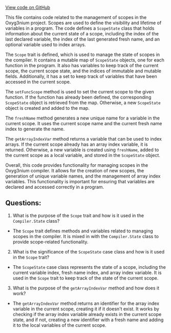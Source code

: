 [View code on GitHub](https://github.com/oxyg3nium/oxyg3nium/ralph/src/main/scala/org/oxyg3nium/ralph/Scope.scala)

This file contains code related to the management of scopes in the Oxyg3nium project. Scopes are used to define the visibility and lifetime of variables in a program. The code defines a `ScopeState` class that holds information about the current state of a scope, including the index of the last declared variable, the index of the last generated fresh name, and an optional variable used to index arrays.

The `Scope` trait is defined, which is used to manage the state of scopes in the compiler. It contains a mutable map of `ScopeState` objects, one for each function in the program. It also has variables to keep track of the current scope, the current scope state, and the indices of immutable and mutable fields. Additionally, it has a set to keep track of variables that have been accessed in the current scope.

The `setFuncScope` method is used to set the current scope to the given function. If the function has already been defined, the corresponding `ScopeState` object is retrieved from the map. Otherwise, a new `ScopeState` object is created and added to the map.

The `freshName` method generates a new unique name for a variable in the current scope. It uses the current scope name and the current fresh name index to generate the name.

The `getArrayIndexVar` method returns a variable that can be used to index arrays. If the current scope already has an array index variable, it is returned. Otherwise, a new variable is created using `freshName`, added to the current scope as a local variable, and stored in the `ScopeState` object.

Overall, this code provides functionality for managing scopes in the Oxyg3nium compiler. It allows for the creation of new scopes, the generation of unique variable names, and the management of array index variables. This functionality is important for ensuring that variables are declared and accessed correctly in a program.
## Questions: 
 1. What is the purpose of the `Scope` trait and how is it used in the `Compiler.State` class?
- The `Scope` trait defines methods and variables related to managing scopes in the compiler. It is mixed in with the `Compiler.State` class to provide scope-related functionality.

2. What is the significance of the `ScopeState` case class and how is it used in the `Scope` trait?
- The `ScopeState` case class represents the state of a scope, including the current variable index, fresh name index, and array index variable. It is used in the `Scope` trait to keep track of the state of the current scope.

3. What is the purpose of the `getArrayIndexVar` method and how does it work?
- The `getArrayIndexVar` method returns an identifier for the array index variable in the current scope, creating it if it doesn't exist. It works by checking if the array index variable already exists in the current scope state, and if not, creating a new identifier with a fresh name and adding it to the local variables of the current scope.